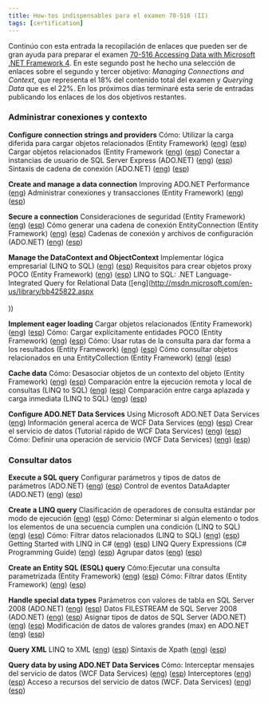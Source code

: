 ```yaml
---
title: How-tos indispensables para el examen 70-516 (II)
tags: [certification]
---
```

Continúo con esta entrada la recopilación de enlaces que pueden ser de gran ayuda para preparar el examen [70-516 Accessing Data with Microsoft .NET Framework 4](http://www.microsoft.com/learning/en/us/exam.aspx?ID=70-516). En este segundo post he hecho una selección de enlaces sobre el segundo y tercer objetivo: _Managing Connections and Context_, que representa el 18% del contenido total del examen y _Querying Data_ que es el 22%. En los próximos días terminaré esta serie de entradas publicando los enlaces de los dos objetivos restantes.

### Administrar conexiones y contexto

**Configure connection strings and providers** Cómo: Utilizar la carga diferida para cargar objetos relacionados (Entity Framework) ([eng](http://msdn.microsoft.com/en-us/library/dd456846.aspx)) ([esp](http://msdn.microsoft.com/es-es/library/dd456846.aspx)) Cargar objetos relacionados (Entity Framework ([eng](http://msdn.microsoft.com/en-us/library/bb896272.aspx)) ([esp](http://msdn.microsoft.com/es-es/library/bb896272.aspx)) Conectar a instancias de usuario de SQL Server Express (ADO.NET) ([eng](http://msdn.microsoft.com/en-us/library/ms254504.aspx)) ([esp](http://msdn.microsoft.com/es-es/library/ms254504.aspx)) Sintaxis de cadena de conexión (ADO.NET) ([eng](http://msdn.microsoft.com/en-us/library/ms254500.aspx)) ([esp](http://msdn.microsoft.com/es-es/library/ms254500.aspx))

**Create and manage a data connection** Improving ADO.NET Performance ([eng](http://msdn.microsoft.com/en-us/library/ff647768.aspx)) Administrar conexiones y transacciones (Entity Framework) ([eng](http://msdn.microsoft.com/en-us/library/bb896325.aspx)) ([esp](http://msdn.microsoft.com/es-es/library/bb896325.aspx))

**Secure a connection** Consideraciones de seguridad (Entity Framework) ([eng](http://msdn.microsoft.com/en-us/library/cc716760.aspx)) ([esp](http://msdn.microsoft.com/es-es/library/cc716760.aspx)) Cómo generar una cadena de conexión EntityConnection (Entity Framework) ([eng](http://msdn.microsoft.com/en-us/library/bb738533.aspx)) ([esp](http://msdn.microsoft.com/es-es/library/bb738533.aspx)) Cadenas de conexión y archivos de configuración (ADO.NET) ([eng](http://msdn.microsoft.com/en-us/library/ms254494.aspx)) ([esp](http://msdn.microsoft.com/es-es/library/ms254494.aspx))

**Manage the DataContext and ObjectContext** Implementar lógica empresarial (LINQ to SQL) ([eng](http://msdn.microsoft.com/en-us/library/bb882671.aspx)) ([esp](http://msdn.microsoft.com/es-es/library/bb882671.aspx)) Requisitos para crear objetos proxy POCO (Entity Framework) ([eng](http://msdn.microsoft.com/en-us/library/dd468057.aspx)) ([esp](http://msdn.microsoft.com/en-us/library/dd468057.aspx)) LINQ to SQL: .NET Language-Integrated Query for Relational Data ([eng](http://msdn.microsoft.com/en-us/library/bb425822.aspx<br /><br />))

**Implement eager loading** Cargar objetos relacionados (Entity Framework) ([eng](http://msdn.microsoft.com/en-us/library/bb896272.aspx)) ([esp](http://msdn.microsoft.com/es-es/library/bb896272.aspx)) Cómo: Cargar explícitamente entidades POCO (Entity Framework) ([eng](http://msdn.microsoft.com/en-us/library/dd468074.aspx)) ([esp](http://msdn.microsoft.com/es-es/library/dd468074.aspx)) Cómo: Usar rutas de la consulta para dar forma a los resultados (Entity Framework) ([eng](http://msdn.microsoft.com/en-us/library/bb738449.aspx)) ([esp](http://msdn.microsoft.com/es-es/library/bb738449.aspx)) Cómo consultar objetos relacionados en una EntityCollection (Entity Framework) ([eng](http://msdn.microsoft.com/en-us/library/cc716708.aspx)) ([esp](http://msdn.microsoft.com/es-es/library/cc716708.aspx))

**Cache data** Cómo: Desasociar objetos de un contexto del objeto (Entity Framework) ([eng](http://msdn.microsoft.com/en-us/library/bb738697.aspx)) ([esp](http://msdn.microsoft.com/es-es/library/bb738697.aspx)) Comparación entre la ejecución remota y local de consultas (LINQ to SQL) ([eng](http://msdn.microsoft.com/en-us/library/bb399410.aspx)) ([esp](http://msdn.microsoft.com/es-es/library/bb399410.aspx)) Comparación entre carga aplazada y carga inmediata (LINQ to SQL) ([eng](http://msdn.microsoft.com/en-us/library/bb399393(v=VS.100).aspx)) ([esp](http://msdn.microsoft.com/es-es/library/bb399393(v=VS.100).aspx))

**Configure ADO.NET Data Services** Using Microsoft ADO.NET Data Services ([eng](http://msdn.microsoft.com/en-us/library/cc907912.aspx)) Información general acerca de WCF Data Services ([eng](http://msdn.microsoft.com/en-us/library/cc668794(v=VS.100).aspx)) ([esp](http://msdn.microsoft.com/es-es/library/cc668794(v=VS.100).aspx)) Crear el servicio de datos (Tutorial rápido de WCF Data Services) ([eng](http://msdn.microsoft.com/en-us/library/dd728275(v=VS.100).aspx)) ([esp](http://msdn.microsoft.com/es-es/library/dd728275(v=VS.100).aspx)) Cómo: Definir una operación de servicio (WCF Data Services) ([eng](http://msdn.microsoft.com/en-us/library/dd744841.aspx)) ([esp](http://msdn.microsoft.com/es-es/library/dd744841.aspx))

### Consultar datos

**Execute a SQL query** Configurar parámetros y tipos de datos de parámetros (ADO.NET) ([eng](http://msdn.microsoft.com/en-us/library/yy6y35y8.aspx)) ([esp](http://msdn.microsoft.com/es-es/library/yy6y35y8.aspx)) Control de eventos DataAdapter (ADO.NET) ([eng](http://msdn.microsoft.com/en-us/library/6d1wk41s.aspx)) ([esp](http://msdn.microsoft.com/es-es/library/6d1wk41s.aspx))

**Create a LINQ query** Clasificación de operadores de consulta estándar por modo de ejecución ([eng](http://msdn.microsoft.com/en-us/library/bb882641(v=VS.100).aspx)) ([esp](http://msdn.microsoft.com/es-es/library/bb882641(v=VS.100).aspx)) Cómo: Determinar si algún elemento o todos los elementos de una secuencia cumplen una condición (LINQ to SQL) ([eng](http://msdn.microsoft.com/en-us/library/bb386935(v=VS.100).aspx)) ([esp](http://msdn.microsoft.com/es-es/library/bb386935(v=VS.100).aspx)) Cómo: Filtrar datos relacionados (LINQ to SQL) ([eng](http://msdn.microsoft.com/en-us/library/bb882678(v=VS.100).aspx)) ([esp](http://msdn.microsoft.com/es-es/library/bb882678(v=VS.100).aspx)) Getting Started with LINQ in C# ([eng](http://msdn.microsoft.com/en-us/library/bb397933.aspx)) ([esp](http://msdn.microsoft.com/es-es/library/bb397933.aspx)) LINQ Query Expressions (C# Programming Guide) ([eng](http://msdn.microsoft.com/en-us/library/bb397676.aspx)) ([esp](http://msdn.microsoft.com/es-es/library/bb397676.aspx)) Agrupar datos ([eng](http://msdn.microsoft.com/en-us/library/bb546139.aspx)) ([esp](http://msdn.microsoft.com/es-es/library/bb546139.aspx))

**Create an Entity SQL (ESQL) query** Cómo:Ejecutar una consulta parametrizada (Entity Framework) ([eng](http://msdn.microsoft.com/en-us/library/bb738521(v=VS.100).aspx)) ([esp](http://msdn.microsoft.com/es-es/library/bb738521(v=VS.100).aspx)) Cómo: Filtrar datos (Entity Framework) ([eng](http://msdn.microsoft.com/en-us/library/cc716755.aspx)) ([esp](http://msdn.microsoft.com/es-es/library/cc716755.aspx))

**Handle special data types** Parámetros con valores de tabla en SQL Server 2008 (ADO.NET) ([eng](http://msdn.microsoft.com/en-us/library/bb675163.aspx)) ([esp](http://msdn.microsoft.com/es-es/library/bb675163.aspx)) Datos FILESTREAM de SQL Server 2008 (ADO.NET) ([eng](http://msdn.microsoft.com/en-us/library/cc716724.aspx)) ([esp](http://msdn.microsoft.com/es-es/library/cc716724.aspx)) Asignar tipos de datos de SQL Server (ADO.NET) ([eng](http://msdn.microsoft.com/en-us/library/cc716729.aspx)) ([esp](http://msdn.microsoft.com/es-es/library/cc716729.aspx)) Modificación de datos de valores grandes (max) en ADO.NET ([eng](http://msdn.microsoft.com/en-us/library/bb399384.aspx)) ([esp](http://msdn.microsoft.com/es-es/library/bb399384.aspx))

**Query XML** LINQ to XML ([eng](http://msdn.microsoft.com/en-us/library/bb387098.aspx)) ([esp](http://msdn.microsoft.com/es-es/library/bb387098.aspx)) Sintaxis de Xpath ([eng](http://msdn.microsoft.com/en-us/library/ms256471(v=VS.100).aspx)) ([esp](http://msdn.microsoft.com/es-es/library/ms256471(v=VS.100).aspx))

**Query data by using ADO.NET Data Services** Cómo: Interceptar mensajes del servicio de datos (WCF Data Services) ([eng](http://msdn.microsoft.com/en-us/library/dd744837.aspx)) ([esp](http://msdn.microsoft.com/es-es/library/dd744837.aspx)) Interceptores ([eng](http://msdn.microsoft.com/en-us/library/dd744842.aspx)) ([esp](http://msdn.microsoft.com/es-es/library/dd744842.aspx)) Acceso a recursos del servicio de datos (WCF. Data Services) ([eng](http://msdn.microsoft.com/en-us/library/dd728283(v=VS.100).aspx)) ([esp](http://msdn.microsoft.com/es-es/library/dd728283(v=VS.100).aspx))
